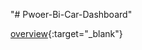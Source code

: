 "# Pwoer-Bi-Car-Dashboard" 


[overview](https://app.powerbi.com/view?r=eyJrIjoiODY4ZmM5YzQtNzU4MC00MDQ2LTk4NmItM2YyM2Q3MjI3NmYxIiwidCI6ImRiZDY2NjRkLTRlYjktNDZlYi05OWQ4LTVjNDNiYTE1M2M2MSIsImMiOjl9&pageName=ReportSection480e70dbcd2277a4ecb3t){:target="_blank"}


